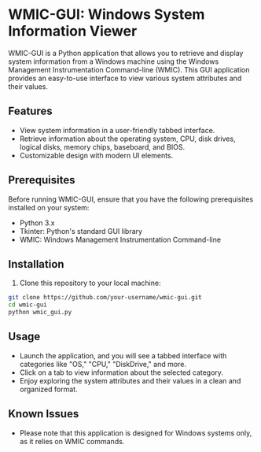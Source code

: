 # WMIC-GUI: Windows System Information Viewer

WMIC-GUI is a Python application that allows you to retrieve and display system information from a Windows machine using the Windows Management Instrumentation Command-line (WMIC). This GUI application provides an easy-to-use interface to view various system attributes and their values.

## Features

- View system information in a user-friendly tabbed interface.
- Retrieve information about the operating system, CPU, disk drives, logical disks, memory chips, baseboard, and BIOS.
- Customizable design with modern UI elements.

## Prerequisites

Before running WMIC-GUI, ensure that you have the following prerequisites installed on your system:

- Python 3.x
- Tkinter: Python's standard GUI library
- WMIC: Windows Management Instrumentation Command-line

## Installation

1. Clone this repository to your local machine:

```bash
git clone https://github.com/your-username/wmic-gui.git
cd wmic-gui
python wmic_gui.py
```

## Usage

- Launch the application, and you will see a tabbed interface with categories like "OS," "CPU," "DiskDrive," and more.
- Click on a tab to view information about the selected category.
- Enjoy exploring the system attributes and their values in a clean and organized format.

## Known Issues

- Please note that this application is designed for Windows systems only, as it relies on WMIC commands.
